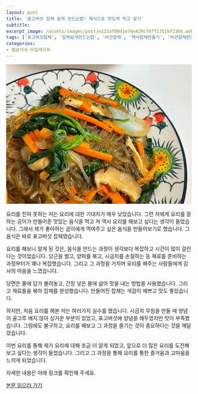 ```yaml
---
layout: post
title: '표고버섯 잡채 쉽게 만드는법! 채식으로 맛있게 먹고 살기'
subtitle: 
excerpt_image: /assets/images/post/e123af88d1e74e429cf4ff1351b72366.webp
tags: ['표고버섯잡채', '잡채쉽게만드는법', '비건잡채', '채식잡채만들기', '비건잡채만드는법', '비건추석음식', '비건명절음식']
categories: 
- 햄곰이네 비밀레시피
---
```


![메인 이미지](/assets/images/post/e123af88d1e74e429cf4ff1351b72366.webp)

요리를 전혀 못하는 저는 요리에 대한 기대치가 매우 낮았습니다. 그런 저에게 요리를 잘하는 곰이가 만들어준 맛있는 음식을 먹고 저 역시 요리를 해보고 싶다는 생각이 들었습니다. 그래서 제가 좋아하는 곰이에게 먹여주고 싶은 음식을 만들어보기로 했습니다. 그 음식은 바로 표고버섯 잡채였습니다.

요리를 해보니 알게 된 것은, 음식을 만드는 과정이 생각보다 복잡하고 시간이 많이 걸린다는 것이었습니다. 당근을 썰고, 양파를 볶고, 시금치를 손질하는 등 재료를 준비하는 과정부터가 꽤나 복잡했습니다. 그리고 그 과정을 거치며 요리를 해주는 사람들에게 감사의 마음을 느꼈습니다.

당면은 물에 담가 불려놓고, 간장 넣은 물에 삶아 맛을 내는 방법을 사용했습니다. 그리고 재료들을 볶아 잡채를 완성했습니다. 만들어진 잡채는 색감이 예쁘고 맛도 좋았습니다.

하지만, 처음 요리를 해본 저는 여러가지 실수를 했습니다. 시금치 무침을 만들 때 양념이 골고루 배지 않아 싱거운 부분이 있었고, 표고버섯에 양념을 해두었지만 맛이 부족했습니다. 그럼에도 불구하고, 요리를 해보고 그 과정을 즐기는 것이 중요하다는 것을 깨달았습니다.

이번 요리를 통해 제가 요리에 대해 조금 더 알게 되었고, 앞으로 더 많은 요리를 도전해보고 싶다는 생각이 들었습니다. 그리고 그 과정을 통해 요리를 통한 즐거움과 고마움을 느끼게 되었습니다.

자세한 내용은 아래 링크를 확인해 주세요.

[본문 읽으러 가기](https://m.blog.naver.com/ham_eaten_jellybear/223244798079)
